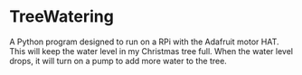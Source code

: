 # TreeWatering
A Python program designed to run on a RPi with the Adafruit motor HAT.  This will keep the water level in my Christmas tree full.  When the water level drops, it will turn on a pump to add more water to the tree.
